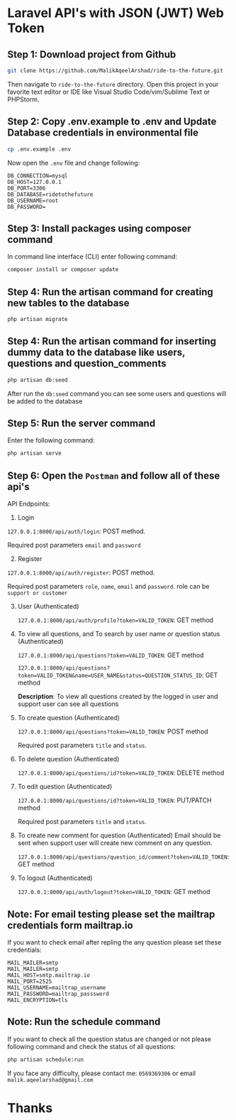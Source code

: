 # Laravel API's with JSON (JWT) Web Token

## Step 1: Download project from Github

```bash
git clone https://github.com/MalikAqeelArshad/ride-to-the-future.git
```

Then navigate to `ride-to-the-future` directory. Open this project in your favorite text editor or IDE like Visual Studio Code/vim/Sublime Text or PHPStorm.

## Step 2: Copy .env.example to .env and Update Database credentials in environmental file

```bash
cp .env.example .env
```

Now open the `.env` file and change following:
```env
DB_CONNECTION=mysql
DB_HOST=127.0.0.1
DB_PORT=3306
DB_DATABASE=ridetothefuture
DB_USERNAME=root
DB_PASSWORD=
```

## Step 3: Install packages using composer command

In command line interface (CLI) enter following command:

```bash
composer install or composer update
```

## Step 4: Run the artisan command for creating new tables to the database

```bash
php artisan migrate
```

## Step 4: Run the artisan command for inserting dummy data to the database like users, questions and question_comments

```bash
php artisan db:seed
```

After run the `db:seed` command you can see some users and questions will be added to the database

## Step 5: Run the server command

Enter the following command:

```bash
php artisan serve
```

## Step 6: Open the `Postman` and follow all of these api's

API Endpoints:

1. Login

`127.0.0.1:8000/api/auth/login`: POST method.

Required post parameters `email` and `password`

2. Register

`127.0.0.1:8000/api/auth/register`: POST method.

Required post parameters `role`, `name`, `email` and `password`. role can be `support or customer`

3. User (Authenticated)

   `127.0.0.1:8000/api/auth/profile?token=VALID_TOKEN`: GET method

4. To view all questions, and To search by user name or question status (Authenticated)

   `127.0.0.1:8000/api/questions?token=VALID_TOKEN`: GET method

   `127.0.0.1:8000/api/questions?token=VALID_TOKEN&name=USER_NAME&status=QUESTION_STATUS_ID`: GET method

    **Description**: To view all questions created by the logged in user and support user can see all questions

5. To create question (Authenticated)

    `127.0.0.1:8000/api/questions?token=VALID_TOKEN`: POST method

    Required post parameters `title` and `status`.

6. To delete question (Authenticated)

    `127.0.0.1:8000/api/questions/id?token=VALID_TOKEN`: DELETE method

7. To edit question (Authenticated)

    `127.0.0.1:8000/api/questions/id?token=VALID_TOKEN`: PUT/PATCH method

    Required post parameters `title` and `status`.

8. To create new comment for question (Authenticated) Email should be sent when support user will create new comment on any question.

    `127.0.0.1:8000/api/questions/question_id/comment?token=VALID_TOKEN`: GET method

9. To logout (Authenticated)

    `127.0.0.1:8000/api/auth/logout?token=VALID_TOKEN`: GET method


## Note: For email testing please set the mailtrap credentials form mailtrap.io

If you want to check email after repling the any question please set these credentials:

```env
MAIL_MAILER=smtp
MAIL_MAILER=smtp
MAIL_HOST=smtp.mailtrap.io
MAIL_PORT=2525
MAIL_USERNAME=mailtrap_username
MAIL_PASSWORD=mailtrap_passsword
MAIL_ENCRYPTION=tls
```

## Note: Run the schedule command

If you want to check all the question status are changed or not please following command and check the status of all questions:

```bash
php artisan schedule:run
```

If you face any difficulty, please contact me: `0569369306` or email `malik.aqeelarshad@gmail.com`

# Thanks
